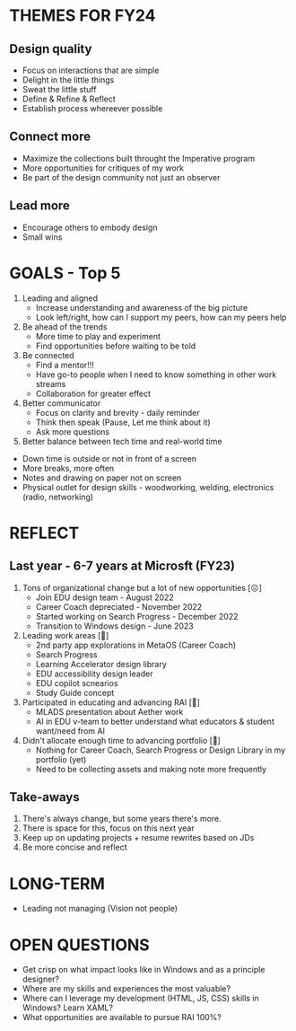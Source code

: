 # THEMES FOR FY24
## Design quality
- Focus on interactions that are simple
- Delight in the little things
- Sweat the little stuff
- Define & Refine & Reflect
- Establish process whereever possible

## Connect more
- Maximize the collections built throught the Imperative program
- More opportunities for critiques of my work
- Be part of the design community not just an observer

## Lead more
- Encourage others to embody design
- Small wins

# GOALS - Top 5
1. Leading and aligned
   - Increase understanding and awareness of the big picture
   - Look left/right, how can I support my peers, how can my peers help
2. Be ahead of the trends
   - More time to play and experiment
   - Find opportunities before waiting to be told
3. Be connected
   - Find a mentor!!!
   - Have go-to people when I need to know something in other work streams
   - Collaboration for greater effect
4. Better communicator
   - Focus on clarity and brevity - daily reminder
   - Think then speak (Pause, Let me think about it)
   - Ask more questions
5. Better balance between tech time and real-world time
  - Down time is outside or not in front of a screen
  - More breaks, more often
  - Notes and drawing on paper not on screen
  - Physical outlet for design skills - woodworking, welding, electronics (radio, networking)

# REFLECT
## Last year - 6-7 years at Microsft (FY23)
1. Tons of organizational change but a lot of new opportunities [😖]
    - Join EDU design team - August 2022
    - Career Coach depreciated - November 2022
    - Started working on Search Progress - December 2022
    - Transition to Windows design - June 2023
2. Leading work areas [🫶]
    - 2nd party app explorations in MetaOS (Career Coach)
    - Search Progress
    - Learning Accelerator design library
    - EDU accessibility design leader
    - EDU copilot scnearios
    - Study Guide concept
3. Participated in educating and advancing RAI [🥳]
    - MLADS presentation about Aether work
    - AI in EDU v-team to better understand what educators & student want/need from AI
4. Didn't allocate enough time to advancing portfolio [🤬]
    - Nothing for Career Coach, Search Progress or Design Library in my portfolio (yet)
    - Need to be collecting assets and making note more frequently

## Take-aways
1. There's always change, but some years there's more.
2. There is space for this, focus on this next year
3. Keep up on updating projects + resume rewrites based on JDs
4. Be more concise and reflect

# LONG-TERM
- Leading not managing (Vision not people)

# OPEN QUESTIONS
- Get crisp on what impact looks like in Windows and as a principle designer?
- Where are my skills and experiences the most valuable?
- Where can I leverage my development (HTML, JS, CSS) skills in Windows? Learn XAML?
- What opportunities are available to pursue RAI 100%?